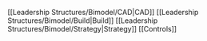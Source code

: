 [[Leadership Structures/Bimodel/CAD|CAD]]
[[Leadership Structures/Bimodel/Build|Build]]
[[Leadership Structures/Bimodel/Strategy|Strategy]]
[[Controls]]
